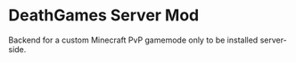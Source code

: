 # DeathGames Server Mod

Backend for a custom Minecraft PvP gamemode only to be installed server-side.
